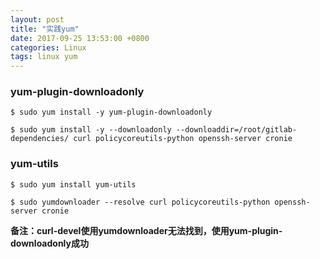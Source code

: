 ```yaml
---
layout: post
title: "实践yum"
date: 2017-09-25 13:53:00 +0800
categories: Linux
tags: linux yum
---
```


 

### yum-plugin-downloadonly

```shell
$ sudo yum install -y yum-plugin-downloadonly
```



```shell
$ sudo yum install -y --downloadonly --downloaddir=/root/gitlab-dependencies/ curl policycoreutils-python openssh-server cronie
```

### yum-utils

```shell
$ sudo yum install yum-utils
```



```shell
$ sudo yumdownloader --resolve curl policycoreutils-python openssh-server cronie
```

**备注：curl-devel使用yumdownloader无法找到，使用yum-plugin-downloadonly成功**